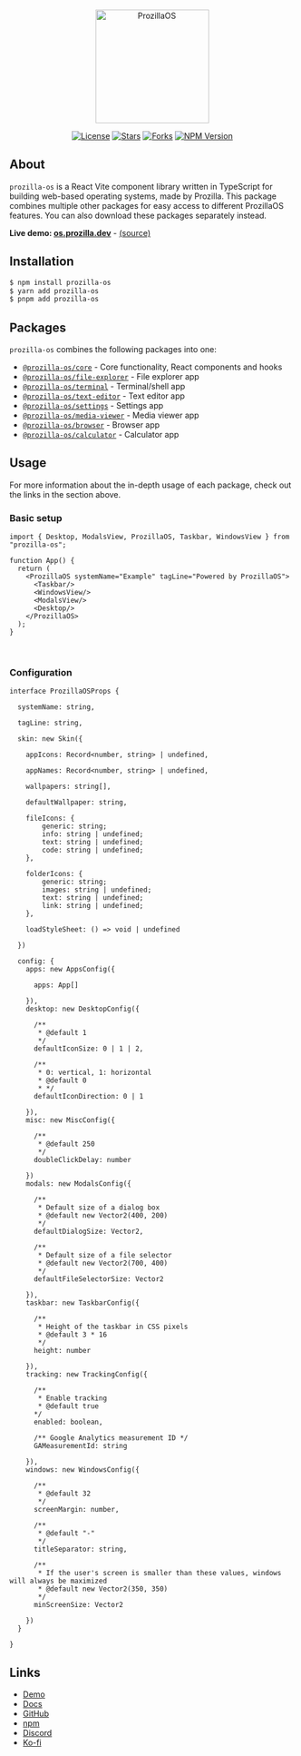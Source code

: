 <div align="center">
  <br />
  <p>
    <a href="https://os.prozilla.dev/"><img src="https://os.prozilla.dev/assets/logo.svg?v=2" height="200" alt="ProzillaOS" /></a>
  </p>
  <p>
    <a href="https://github.com/prozilla-os/ProzillaOS/blob/main/LICENSE.md"><img alt="License" src="https://img.shields.io/github/license/Prozilla/ProzillaOS?style=flat-square&color=FF4D5B&label=License"></a>
    <a href="https://github.com/prozilla-os/ProzillaOS"><img alt="Stars" src="https://img.shields.io/github/stars/Prozilla/ProzillaOS?style=flat-square&color=FED24C&label=%E2%AD%90"></a>
    <a href="https://github.com/prozilla-os/ProzillaOS"><img alt="Forks" src="https://img.shields.io/github/forks/Prozilla/ProzillaOS?style=flat-square&color=4D9CFF&label=Forks&logo=github"></a>
    <a href="https://www.npmjs.com/package/prozilla-os"><img alt="NPM Version" src="https://img.shields.io/npm/v/prozilla-os?logo=npm&style=flat-square&label=prozilla-os&color=FF4D5B"></a>
  </p>
</div>

## About 

`prozilla-os` is a React Vite component library written in TypeScript for building web-based operating systems, made by Prozilla. This package combines multiple other packages for easy access to different ProzillaOS features. You can also download these packages separately instead.

**Live demo: [os.prozilla.dev][demo]** - [(source)][website-source]

## Installation

```sh
$ npm install prozilla-os
$ yarn add prozilla-os
$ pnpm add prozilla-os
```

## Packages

`prozilla-os` combines the following packages into one:

- [`@prozilla-os/core`][core] - Core functionality, React components and hooks
- [`@prozilla-os/file-explorer`][file-explorer] - File explorer app
- [`@prozilla-os/terminal`][terminal] - Terminal/shell app
- [`@prozilla-os/text-editor`][text-editor] - Text editor app
- [`@prozilla-os/settings`][settings] - Settings app
- [`@prozilla-os/media-viewer`][media-viewer] - Media viewer app
- [`@prozilla-os/browser`][browser] - Browser app
- [`@prozilla-os/calculator`][calculator] - Calculator app

## Usage

For more information about the in-depth usage of each package, check out the links in the section above.

### Basic setup

```tsx
import { Desktop, ModalsView, ProzillaOS, Taskbar, WindowsView } from "prozilla-os";

function App() {
  return (
    <ProzillaOS systemName="Example" tagLine="Powered by ProzillaOS">
      <Taskbar/>
      <WindowsView/>
      <ModalsView/>
      <Desktop/>
    </ProzillaOS>
  );
}
```

<br />

### Configuration

```tsx
interface ProzillaOSProps {

  systemName: string,

  tagLine: string,

  skin: new Skin({

    appIcons: Record<number, string> | undefined,

	appNames: Record<number, string> | undefined,

	wallpapers: string[],

	defaultWallpaper: string,

	fileIcons: {
		generic: string;
		info: string | undefined;
		text: string | undefined;
		code: string | undefined;
	},

	folderIcons: {
		generic: string;
		images: string | undefined;
		text: string | undefined;
		link: string | undefined;
	},

	loadStyleSheet: () => void | undefined

  })

  config: {
    apps: new AppsConfig({

      apps: App[]

    }),
    desktop: new DesktopConfig({

      /**
       * @default 1
       */
      defaultIconSize: 0 | 1 | 2,

      /**
       * 0: vertical, 1: horizontal
       * @default 0
       * */
      defaultIconDirection: 0 | 1

    }),
	misc: new MiscConfig({

      /**
	   * @default 250
	   */
	  doubleClickDelay: number

	})
    modals: new ModalsConfig({

      /**
       * Default size of a dialog box
       * @default new Vector2(400, 200)
       */
      defaultDialogSize: Vector2,

      /**
       * Default size of a file selector
       * @default new Vector2(700, 400)
       */
      defaultFileSelectorSize: Vector2

    }),
    taskbar: new TaskbarConfig({

      /**
       * Height of the taskbar in CSS pixels
       * @default 3 * 16
       */
      height: number

    }),
    tracking: new TrackingConfig({

      /**
       * Enable tracking
       * @default true
      */
      enabled: boolean,

      /** Google Analytics measurement ID */
      GAMeasurementId: string

    }),
    windows: new WindowsConfig({

      /**
       * @default 32
       */
      screenMargin: number,

      /**
       * @default "-"
       */
      titleSeparator: string,

      /**
       * If the user's screen is smaller than these values, windows will always be maximized
       * @default new Vector2(350, 350)
       */
      minScreenSize: Vector2

    })
  }

}
```

## Links

- [Demo][demo]
- [Docs][docs]
- [GitHub][github]
- [npm][npm]
- [Discord][discord]
- [Ko-fi][ko-fi]

[demo]: https://os.prozilla.dev/
[docs]: https://os.prozilla.dev/docs/reference/prozilla-os
[website-source]: https://github.com/prozilla-os/ProzillaOS
[github]: https://github.com/prozilla-os/ProzillaOS/tree/main/packages/prozilla-os
[npm]: https://www.npmjs.com/package/prozilla-os
[discord]: https://discord.gg/JwbyQP4tdz
[ko-fi]: https://ko-fi.com/prozilla
[core]: https://www.npmjs.com/package/@prozilla-os/core
[file-explorer]: https://www.npmjs.com/package/@prozilla-os/file-explorer
[terminal]: https://www.npmjs.com/package/@prozilla-os/terminal
[text-editor]: https://www.npmjs.com/package/@prozilla-os/text-editor
[settings]: https://www.npmjs.com/package/@prozilla-os/settings
[media-viewer]: https://www.npmjs.com/package/@prozilla-os/media-viewer
[browser]: https://www.npmjs.com/package/@prozilla-os/browser
[calculator]: https://www.npmjs.com/package/@prozilla-os/calculator